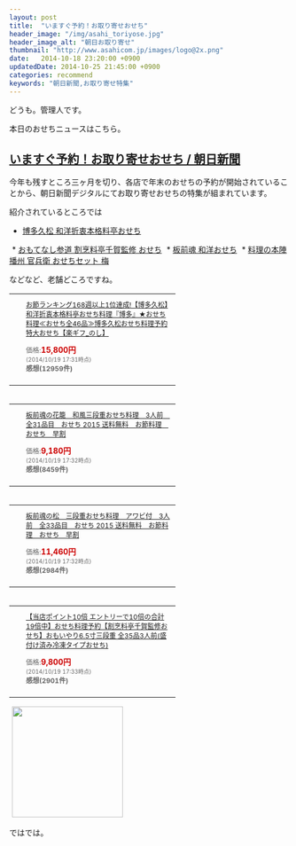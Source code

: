 ```yaml
---
layout: post
title:  "いますぐ予約！お取り寄せおせち"
header_image: "/img/asahi_toriyose.jpg"
header_image_alt: "朝日お取り寄せ"
thumbnail: "http://www.asahicom.jp/images/logo@2x.png"
date:   2014-10-18 23:20:00 +0900
updatedDate: 2014-10-25 21:45:00 +0900
categories: recommend
keywords: "朝日新聞,お取り寄せ特集"
---
```


どうも。管理人です。

本日のおせちニュースはこちら。

<!-- more -->

## [いますぐ予約！お取り寄せおせち / 朝日新聞](http://www.asahi.com/shopping/special/SDI201410167798.html)

今年も残すところ三ヶ月を切り、各店で年末のおせちの予約が開始されていることから、朝日新聞デジタルにてお取り寄せおせちの特集が組まれています。

紹介されているところでは

* <a href="http://rpx.a8.net/svt/ejp?a8mat=25MYET+DRY58I+2HOM+BW8O1&rakuten=y&a8ejpredirect=http%3A%2F%2Fhb.afl.rakuten.co.jp%2Fhgc%2F0ea62065.34400275.0ea62066.204f04c0%2Fa13040188043_25MYET_DRY58I_2HOM_BW8O1%3Fpc%3Dhttp%253A%252F%252Fsearch.rakuten.co.jp%252Fsearch%252Fmall%253Fsitem%253D%2525E5%25258D%25259A%2525E5%2525A4%25259A%2525E4%2525B9%252585%2525E6%25259D%2525BE%252B%2525E5%252592%25258C%2525E6%2525B4%25258B%2525E6%25258A%252598%2525E8%2525A1%2525B7%252B%2525E3%252581%25258A%2525E3%252581%25259B%2525E3%252581%2525A1%2525E3%252580%2525802015%2526g%253D0%2526myButton.x%253D0%2526myButton.y%253D0%2526myButton%253D%2525E6%2525A4%25259C%2525E7%2525B4%2525A2%2526f%253D1%2526v%253D3%2526s%253D5%2526oid%253D018%2526p%253D1%2526min%253D%2526max%253D%2526sf%253D0%2526st%253DA%2526nitem%253D%2526grp%253Dproduct%26m%3Dhttp%253A%252F%252Fsearch.rakuten.co.jp%252Fsearch%252Fmall%253Fsitem%253D%2525E5%25258D%25259A%2525E5%2525A4%25259A%2525E4%2525B9%252585%2525E6%25259D%2525BE%252B%2525E5%252592%25258C%2525E6%2525B4%25258B%2525E6%25258A%252598%2525E8%2525A1%2525B7%252B%2525E3%252581%25258A%2525E3%252581%25259B%2525E3%252581%2525A1%2525E3%252580%2525802015%2526g%253D0%2526myButton.x%253D0%2526myButton.y%253D0%2526myButton%253D%2525E6%2525A4%25259C%2525E7%2525B4%2525A2%2526f%253D1%2526v%253D3%2526s%253D5%2526oid%253D018%2526p%253D1%2526min%253D%2526max%253D%2526sf%253D0%2526st%253DA%2526nitem%253D%2526grp%253Dproduct" target="_blank">博多久松 和洋折衷本格料亭おせち</a>
<img border="0" width="1" height="1" src="http://www12.a8.net/0.gif?a8mat=25MYET+DRY58I+2HOM+BW8O1" alt="">
* <a href="http://rpx.a8.net/svt/ejp?a8mat=25MYET+DRY58I+2HOM+BW8O1&rakuten=y&a8ejpredirect=http%3A%2F%2Fhb.afl.rakuten.co.jp%2Fhgc%2F0ea62065.34400275.0ea62066.204f04c0%2Fa13040188043_25MYET_DRY58I_2HOM_BW8O1%3Fpc%3Dhttp%253A%252F%252Fsearch.rakuten.co.jp%252Fsearch%252Fmall%253Fsitem%253D%2525E5%252589%2525B2%2525E7%252583%2525B9%2525E6%252596%252599%2525E4%2525BA%2525AD%2525E5%25258D%252583%2525E8%2525B3%252580%252B%2525E7%25259B%2525A3%2525E4%2525BF%2525AE%252B%2525E3%252581%25258A%2525E3%252581%25259B%2525E3%252581%2525A1%252B2015%252B%2525E3%252581%25258A%2525E3%252582%252582%2525E3%252581%2525A6%2525E3%252581%2525AA%2525E3%252581%252597%2525E5%25258F%252582%2525E9%252581%252593%2526g%253D0%2526myButton.x%253D0%2526myButton.y%253D0%2526f%253D1%2526v%253D3%2526s%253D1%2526oid%253D018%2526p%253D1%2526min%253D%2526max%253D%2526sf%253D0%2526st%253DA%2526nitem%253D%2526grp%253Dproduct%26m%3Dhttp%253A%252F%252Fsearch.rakuten.co.jp%252Fsearch%252Fmall%253Fsitem%253D%2525E5%252589%2525B2%2525E7%252583%2525B9%2525E6%252596%252599%2525E4%2525BA%2525AD%2525E5%25258D%252583%2525E8%2525B3%252580%252B%2525E7%25259B%2525A3%2525E4%2525BF%2525AE%252B%2525E3%252581%25258A%2525E3%252581%25259B%2525E3%252581%2525A1%252B2015%252B%2525E3%252581%25258A%2525E3%252582%252582%2525E3%252581%2525A6%2525E3%252581%2525AA%2525E3%252581%252597%2525E5%25258F%252582%2525E9%252581%252593%2526g%253D0%2526myButton.x%253D0%2526myButton.y%253D0%2526f%253D1%2526v%253D3%2526s%253D1%2526oid%253D018%2526p%253D1%2526min%253D%2526max%253D%2526sf%253D0%2526st%253DA%2526nitem%253D%2526grp%253Dproduct" target="_blank">おもてなし参道 割烹料亭千賀監修 おせち</a>
<img border="0" width="1" height="1" src="http://www18.a8.net/0.gif?a8mat=25MYET+DRY58I+2HOM+BW8O1" alt="">
* <a href="http://rpx.a8.net/svt/ejp?a8mat=25MYET+DRY58I+2HOM+BW8O1&rakuten=y&a8ejpredirect=http%3A%2F%2Fhb.afl.rakuten.co.jp%2Fhgc%2F0ea62065.34400275.0ea62066.204f04c0%2Fa13040188043_25MYET_DRY58I_2HOM_BW8O1%3Fpc%3Dhttp%253A%252F%252Fsearch.rakuten.co.jp%252Fsearch%252Fmall%253Fsitem%253D%2525E6%25259D%2525BF%2525E5%252589%25258D%2525E9%2525AD%252582%252B%2525E3%252581%25258A%2525E3%252581%25259B%2525E3%252581%2525A1%2525E3%252580%252580%2525E5%252592%25258C%2525E6%2525B4%25258B%2526g%253D0%2526myButton.x%253D0%2526myButton.y%253D0%2526myButton%253D%2525E6%2525A4%25259C%2525E7%2525B4%2525A2%2526f%253D1%2526v%253D3%2526s%253D5%2526oid%253D018%2526p%253D1%2526min%253D%2526max%253D%2526sf%253D0%2526st%253DA%2526nitem%253D%2526grp%253Dproduct%26m%3Dhttp%253A%252F%252Fsearch.rakuten.co.jp%252Fsearch%252Fmall%253Fsitem%253D%2525E6%25259D%2525BF%2525E5%252589%25258D%2525E9%2525AD%252582%252B%2525E3%252581%25258A%2525E3%252581%25259B%2525E3%252581%2525A1%2525E3%252580%252580%2525E5%252592%25258C%2525E6%2525B4%25258B%2526g%253D0%2526myButton.x%253D0%2526myButton.y%253D0%2526myButton%253D%2525E6%2525A4%25259C%2525E7%2525B4%2525A2%2526f%253D1%2526v%253D3%2526s%253D5%2526oid%253D018%2526p%253D1%2526min%253D%2526max%253D%2526sf%253D0%2526st%253DA%2526nitem%253D%2526grp%253Dproduct" target="_blank">板前魂 和洋おせち</a>
<img border="0" width="1" height="1" src="http://www15.a8.net/0.gif?a8mat=25MYET+DRY58I+2HOM+BW8O1" alt="">
* <a href="http://rpx.a8.net/svt/ejp?a8mat=25MYET+DRY58I+2HOM+BW8O1&rakuten=y&a8ejpredirect=http%3A%2F%2Fhb.afl.rakuten.co.jp%2Fhgc%2F0ea62065.34400275.0ea62066.204f04c0%2Fa13040188043_25MYET_DRY58I_2HOM_BW8O1%3Fpc%3Dhttp%253A%252F%252Fsearch.rakuten.co.jp%252Fsearch%252Fmall%253Fsitem%253D%2525E5%2525AE%252598%2525E5%252585%2525B5%2525E8%2525A1%25259B%252B%2525E3%252581%25258A%2525E3%252581%25259B%2525E3%252581%2525A1%252B%2525E3%252582%2525BB%2525E3%252583%252583%2525E3%252583%252588%2525E3%252580%252580%2525E6%25259C%2525AC%2525E9%252599%2525A3%252B2015%2526g%253D0%2526myButton.x%253D0%2526myButton.y%253D0%2526myButton%253D%2525E6%2525A4%25259C%2525E7%2525B4%2525A2%2526f%253D1%2526v%253D3%2526s%253D1%2526oid%253D018%2526p%253D1%2526min%253D%2526max%253D%2526sf%253D0%2526st%253DA%2526nitem%253D%2526grp%253Dproduct%26m%3Dhttp%253A%252F%252Fsearch.rakuten.co.jp%252Fsearch%252Fmall%253Fsitem%253D%2525E5%2525AE%252598%2525E5%252585%2525B5%2525E8%2525A1%25259B%252B%2525E3%252581%25258A%2525E3%252581%25259B%2525E3%252581%2525A1%252B%2525E3%252582%2525BB%2525E3%252583%252583%2525E3%252583%252588%2525E3%252580%252580%2525E6%25259C%2525AC%2525E9%252599%2525A3%252B2015%2526g%253D0%2526myButton.x%253D0%2526myButton.y%253D0%2526myButton%253D%2525E6%2525A4%25259C%2525E7%2525B4%2525A2%2526f%253D1%2526v%253D3%2526s%253D1%2526oid%253D018%2526p%253D1%2526min%253D%2526max%253D%2526sf%253D0%2526st%253DA%2526nitem%253D%2526grp%253Dproduct" target="_blank">料理の本陣 播州 官兵衛 おせちセット 梅</a>
<img border="0" width="1" height="1" src="http://www18.a8.net/0.gif?a8mat=25MYET+DRY58I+2HOM+BW8O1" alt="">

などなど、老舗どころですね。

<table cellpadding="0" cellspacing="0" border="0" style=" border-style: none; width:300px;"><tr style="border-style:none;"><td style="vertical-align:top; border-style:none; padding:10px;"><a href="http://rpx.a8.net/svt/ejp?a8mat=25MYET+DRY58I+2HOM+BWGDT&rakuten=y&a8ejpredirect=http%3A%2F%2Fhb.afl.rakuten.co.jp%2Fhgc%2Fg00pv1y4.2bo11180.g00pv1y4.2bo12b60%2Fa13040188043_25MYET_DRY58I_2HOM_BWGDT%3Fpc%3Dhttp%253A%252F%252Fitem.rakuten.co.jp%252Fhisamatsu%252F2009hakata%252F%26m%3Dhttp%253A%252F%252Fm.rakuten.co.jp%252Fhisamatsu%252Fi%252F10000014%252F" target="_blank"><img border="0" alt="" src="http://thumbnail.image.rakuten.co.jp/@0_mall/hisamatsu/cabinet/2015osechi/banner/bnr_hakata_1.jpg?_ex=128x128" /></a></td><td style="font-size:12px; vertical-align:middle; border-style:none; padding:10px;"><p style="padding:0; margin:0;"><a href="http://rpx.a8.net/svt/ejp?a8mat=25MYET+DRY58I+2HOM+BWGDT&rakuten=y&a8ejpredirect=http%3A%2F%2Fhb.afl.rakuten.co.jp%2Fhgc%2Fg00pv1y4.2bo11180.g00pv1y4.2bo12b60%2Fa13040188043_25MYET_DRY58I_2HOM_BWGDT%3Fpc%3Dhttp%253A%252F%252Fitem.rakuten.co.jp%252Fhisamatsu%252F2009hakata%252F%26m%3Dhttp%253A%252F%252Fm.rakuten.co.jp%252Fhisamatsu%252Fi%252F10000014%252F" target="_blank">お節ランキング168週以上1位達成!【博多久松】和洋折衷本格料亭おせち料理『博多』★おせち料理≪おせち全46品≫博多久松おせち料理予約 特大おせち【楽ギフ_のし】</a></p><p style="color:#666; margin-top:5px line-height:1.5;">価格:<span style="font-size:14px; color:#C00; font-weight:bold;">15,800円</span><br/><span style="font-size:10px; font-weight:normal;">(2014/10/19 17:31時点)</span><br/><span style="font-weight:bold;">感想(12959件)</span></p></td></tr></table>
<img border="0" width="1" height="1" src="http://www11.a8.net/0.gif?a8mat=25MYET+DRY58I+2HOM+BWGDT" alt="">

<table cellpadding="0" cellspacing="0" border="0" style=" border-style: none; width:300px;"><tr style="border-style:none;"><td style="vertical-align:top; border-style:none; padding:10px;"><a href="http://rpx.a8.net/svt/ejp?a8mat=25MYET+DRY58I+2HOM+BWGDT&rakuten=y&a8ejpredirect=http%3A%2F%2Fhb.afl.rakuten.co.jp%2Fhgc%2Fg00qlvo4.2bo11fa7.g00qlvo4.2bo12c46%2Fa13040188043_25MYET_DRY58I_2HOM_BWGDT%3Fpc%3Dhttp%253A%252F%252Fitem.rakuten.co.jp%252F2-itamae%252Fsandannp%252F%26m%3Dhttp%253A%252F%252Fm.rakuten.co.jp%252F2-itamae%252Fi%252F10000394%252F" target="_blank"><img border="0" alt="" src="http://thumbnail.image.rakuten.co.jp/@0_mall/2-itamae/cabinet/2015/kagoyoko/131300_1026.jpg?_ex=128x128" /></a></td><td style="font-size:12px; vertical-align:middle; border-style:none; padding:10px;"><p style="padding:0; margin:0;"><a href="http://rpx.a8.net/svt/ejp?a8mat=25MYET+DRY58I+2HOM+BWGDT&rakuten=y&a8ejpredirect=http%3A%2F%2Fhb.afl.rakuten.co.jp%2Fhgc%2Fg00qlvo4.2bo11fa7.g00qlvo4.2bo12c46%2Fa13040188043_25MYET_DRY58I_2HOM_BWGDT%3Fpc%3Dhttp%253A%252F%252Fitem.rakuten.co.jp%252F2-itamae%252Fsandannp%252F%26m%3Dhttp%253A%252F%252Fm.rakuten.co.jp%252F2-itamae%252Fi%252F10000394%252F" target="_blank">板前魂の花籠　和風三段重おせち料理　3人前　全31品目　おせち 2015 送料無料　お節料理　おせち　早割</a></p><p style="color:#666; margin-top:5px line-height:1.5;">価格:<span style="font-size:14px; color:#C00; font-weight:bold;">9,180円</span><br/><span style="font-size:10px; font-weight:normal;">(2014/10/19 17:32時点)</span><br/><span style="font-weight:bold;">感想(8459件)</span></p></td></tr></table>
<img border="0" width="1" height="1" src="http://www11.a8.net/0.gif?a8mat=25MYET+DRY58I+2HOM+BWGDT" alt="">

<table cellpadding="0" cellspacing="0" border="0" style=" border-style: none; width:300px;"><tr style="border-style:none;"><td style="vertical-align:top; border-style:none; padding:10px;"><a href="http://rpx.a8.net/svt/ejp?a8mat=25MYET+DRY58I+2HOM+BWGDT&rakuten=y&a8ejpredirect=http%3A%2F%2Fhb.afl.rakuten.co.jp%2Fhgc%2Fg00qlvo4.2bo11fa7.g00qlvo4.2bo12c46%2Fa13040188043_25MYET_DRY58I_2HOM_BWGDT%3Fpc%3Dhttp%253A%252F%252Fitem.rakuten.co.jp%252F2-itamae%252Fsandan%252F%26m%3Dhttp%253A%252F%252Fm.rakuten.co.jp%252F2-itamae%252Fi%252F10000392%252F" target="_blank"><img border="0" alt="" src="http://thumbnail.image.rakuten.co.jp/@0_mall/2-itamae/cabinet/2015/kagoyoko/131101_1026.jpg?_ex=128x128" /></a></td><td style="font-size:12px; vertical-align:middle; border-style:none; padding:10px;"><p style="padding:0; margin:0;"><a href="http://rpx.a8.net/svt/ejp?a8mat=25MYET+DRY58I+2HOM+BWGDT&rakuten=y&a8ejpredirect=http%3A%2F%2Fhb.afl.rakuten.co.jp%2Fhgc%2Fg00qlvo4.2bo11fa7.g00qlvo4.2bo12c46%2Fa13040188043_25MYET_DRY58I_2HOM_BWGDT%3Fpc%3Dhttp%253A%252F%252Fitem.rakuten.co.jp%252F2-itamae%252Fsandan%252F%26m%3Dhttp%253A%252F%252Fm.rakuten.co.jp%252F2-itamae%252Fi%252F10000392%252F" target="_blank">板前魂の松　三段重おせち料理　アワビ付　3人前　全33品目　おせち 2015 送料無料　お節料理　おせち　早割</a></p><p style="color:#666; margin-top:5px line-height:1.5;">価格:<span style="font-size:14px; color:#C00; font-weight:bold;">11,460円</span><br/><span style="font-size:10px; font-weight:normal;">(2014/10/19 17:32時点)</span><br/><span style="font-weight:bold;">感想(2984件)</span></p></td></tr></table>
<img border="0" width="1" height="1" src="http://www17.a8.net/0.gif?a8mat=25MYET+DRY58I+2HOM+BWGDT" alt="">

<table cellpadding="0" cellspacing="0" border="0" style=" border-style: none; width:300px;"><tr style="border-style:none;"><td style="vertical-align:top; border-style:none; padding:10px;"><a href="http://rpx.a8.net/svt/ejp?a8mat=25MYET+DRY58I+2HOM+BWGDT&rakuten=y&a8ejpredirect=http%3A%2F%2Fhb.afl.rakuten.co.jp%2Fhgc%2Fg00q5rk4.2bo11151.g00q5rk4.2bo12cda%2Fa13040188043_25MYET_DRY58I_2HOM_BWGDT%3Fpc%3Dhttp%253A%252F%252Fitem.rakuten.co.jp%252Fomosan%252F7005%252F%26m%3Dhttp%253A%252F%252Fm.rakuten.co.jp%252Fomosan%252Fi%252F10000086%252F" target="_blank"><img border="0" alt="" src="http://thumbnail.image.rakuten.co.jp/@0_mall/omosan/cabinet/omoi2015/page/omoi_001.jpg?_ex=128x128" /></a></td><td style="font-size:12px; vertical-align:middle; border-style:none; padding:10px;"><p style="padding:0; margin:0;"><a href="http://rpx.a8.net/svt/ejp?a8mat=25MYET+DRY58I+2HOM+BWGDT&rakuten=y&a8ejpredirect=http%3A%2F%2Fhb.afl.rakuten.co.jp%2Fhgc%2Fg00q5rk4.2bo11151.g00q5rk4.2bo12cda%2Fa13040188043_25MYET_DRY58I_2HOM_BWGDT%3Fpc%3Dhttp%253A%252F%252Fitem.rakuten.co.jp%252Fomosan%252F7005%252F%26m%3Dhttp%253A%252F%252Fm.rakuten.co.jp%252Fomosan%252Fi%252F10000086%252F" target="_blank">【当店ポイント10倍 エントリーで10倍の合計19倍中】おせち料理予約【割烹料亭千賀監修おせち】おもいやり6.5寸三段重 全35品3人前(盛付け済み冷凍タイプおせち)</a></p><p style="color:#666; margin-top:5px line-height:1.5;">価格:<span style="font-size:14px; color:#C00; font-weight:bold;">9,800円</span><br/><span style="font-size:10px; font-weight:normal;">(2014/10/19 17:33時点)</span><br/><span style="font-weight:bold;">感想(2901件)</span></p></td></tr></table>
<img border="0" width="1" height="1" src="http://www13.a8.net/0.gif?a8mat=25MYET+DRY58I+2HOM+BWGDT" alt="">


<a href="http://px.a8.net/svt/ejp?a8mat=2BYNZF+SKVCY+22K6+4MQ88X" target="_blank">
<img border="0" width="200" height="200" alt="" src="http://www27.a8.net/svt/bgt?aid=141025515048&wid=003&eno=01&mid=s00000009663028004000&mc=1"></a>
<img border="0" width="1" height="1" src="http://www12.a8.net/0.gif?a8mat=2BYNZF+SKVCY+22K6+4MQ88X" alt="">

ではでは。
